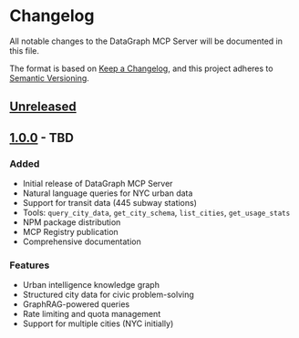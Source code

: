 # Changelog

All notable changes to the DataGraph MCP Server will be documented in this file.

The format is based on [Keep a Changelog](https://keepachangelog.com/en/1.0.0/),
and this project adheres to [Semantic Versioning](https://semver.org/spec/v2.0.0.html).

## [Unreleased]

## [1.0.0] - TBD

### Added
- Initial release of DataGraph MCP Server
- Natural language queries for NYC urban data
- Support for transit data (445 subway stations)
- Tools: `query_city_data`, `get_city_schema`, `list_cities`, `get_usage_stats`
- NPM package distribution
- MCP Registry publication
- Comprehensive documentation

### Features
- Urban intelligence knowledge graph
- Structured city data for civic problem-solving
- GraphRAG-powered queries
- Rate limiting and quota management
- Support for multiple cities (NYC initially)

[Unreleased]: https://github.com/team-earth/datagraph-city-mcp-server/compare/v1.0.0...HEAD
[1.0.0]: https://github.com/team-earth/datagraph-city-mcp-server/releases/tag/v1.0.0

